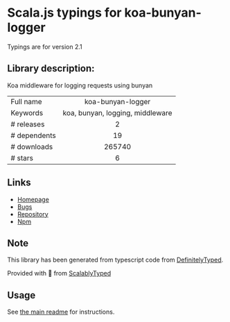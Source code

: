 
# Scala.js typings for koa-bunyan-logger

Typings are for version 2.1

## Library description:
Koa middleware for logging requests using bunyan

|                    |                 |
| ------------------ | :-------------: |
| Full name          | koa-bunyan-logger |
| Keywords           | koa, bunyan, logging, middleware |
| # releases         | 2 |
| # dependents       | 19 |
| # downloads        | 265740 |
| # stars            | 6 |

## Links
- [Homepage](https://github.com/koajs/bunyan-logger)
- [Bugs](https://github.com/koajs/bunyan-logger/issues)
- [Repository](https://github.com/koajs/bunyan-logger)
- [Npm](https://www.npmjs.com/package/koa-bunyan-logger)
    


## Note
This library has been generated from typescript code from [DefinitelyTyped](https://definitelytyped.org).

Provided with :purple_heart: from [ScalablyTyped](https://github.com/oyvindberg/ScalablyTyped)

## Usage
See [the main readme](../../readme.md) for instructions.


